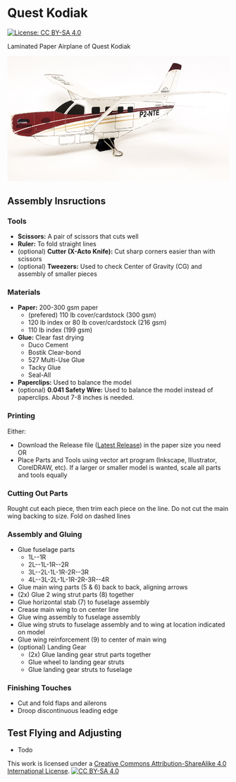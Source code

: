 # Quest Kodiak
[![License: CC BY-SA 4.0][cc-by-sa-shield]][cc-by-sa]

Laminated Paper Airplane of Quest Kodiak

![Completed Paper Kodiak](https://github.com/Paper-Wings/Kodiak/raw/main/completed-paper-kodiak.jpg)

## Assembly Insructions

### Tools
* **Scissors:** A pair of scissors that cuts well
* **Ruler:** To fold straight lines
* (optional) **Cutter (X-Acto Knife):** Cut sharp corners easier than with scissors
* (optional) **Tweezers:** Used to check Center of Gravity (CG) and assembly of smaller pieces

### Materials
* **Paper:** 200-300 gsm paper
  * (prefered) 110 lb cover/cardstock (300 gsm)
  * 120 lb index or 80 lb cover/cardstock (216 gsm)
  * 110 lb index (199 gsm)
* **Glue:** Clear fast drying
  * Duco Cement
  * Bostik Clear-bond
  * 527 Multi-Use Glue
  * Tacky Glue
  * Seal-All
* **Paperclips:** Used to balance the model
* (optional) **0.041 Safety Wire:** Used to balance the model instead of paperclips.  About 7-8 inches is needed.

### Printing
Either:
* Download the Release file ([Latest Release](https://github.com/Paper-Wings/Kodiak/releases/latest)) in the paper size you need OR
* Place Parts and Tools using vector art program (Inkscape, Illustrator, CorelDRAW, etc).  If a larger or smaller model is wanted, scale all parts and tools equally

### Cutting Out Parts
Rought cut each piece, then trim each piece on the line.  Do not cut the main wing backing to size. 
Fold on dashed lines

### Assembly and Gluing
* Glue fuselage parts
  * 1L--1R
  * 2L--1L-1R--2R
  * 3L--2L-1L-1R-2R--3R
  * 4L--3L-2L-1L-1R-2R-3R--4R
* Glue main wing parts (5 & 6) back to back, aligning arrows
* (2x) Glue 2 wing strut parts (8) together
* Glue horizontal stab (7) to fuselage assembly
* Crease main wing to on center line
* Glue wing assembly to fuselage assembly
* Glue wing struts to fuselage assembly and to wing at location indicated on model
* Glue wing reinforcement (9) to center of main wing
* (optional) Landing Gear
  * (2x) Glue landing gear strut parts together
  * Glue wheel to landing gear struts
  * Glue landing gear struts to fuselage

### Finishing Touches
* Cut and fold flaps and ailerons
* Droop discontinuous leading edge

## Test Flying and Adjusting
* Todo

This work is licensed under a [Creative Commons Attribution-ShareAlike 4.0 International License][cc-by-sa].  [![CC BY-SA 4.0][cc-by-sa-image]][cc-by-sa]

[cc-by-sa]: https://creativecommons.org/licenses/by-sa/4.0/
[cc-by-sa-image]: https://licensebuttons.net/l/by-sa/4.0/88x31.png
[cc-by-sa-shield]: https://img.shields.io/badge/License-CC_BY--SA_4.0-lightgrey.svg
